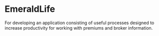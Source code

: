 # EmeraldLife
For developing an application consisting of useful processes designed to increase productivity for working with premiums and broker information.
